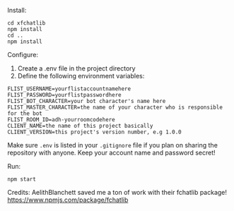 Install:

```
cd xfchatlib
npm install
cd ..
npm install
```

Configure:

1. Create a .env file in the project directory
1. Define the following environment variables:
```
FLIST_USERNAME=yourflistaccountnamehere
FLIST_PASSWORD=yourflistpasswordhere
FLIST_BOT_CHARACTER=your bot character's name here
FLIST_MASTER_CHARACTER=the name of your character who is responsible for the bot
FLIST_ROOM_ID=adh-yourroomcodehere
CLIENT_NAME=the name of this project basically
CLIENT_VERSION=this project's version number, e.g 1.0.0
```

Make sure `.env` is listed in your `.gitignore` file if you plan on sharing the repository with anyone. Keep your account name and password secret!

Run:

```
npm start
```

Credits:
AelithBlanchett saved me a ton of work with their fchatlib package! https://www.npmjs.com/package/fchatlib